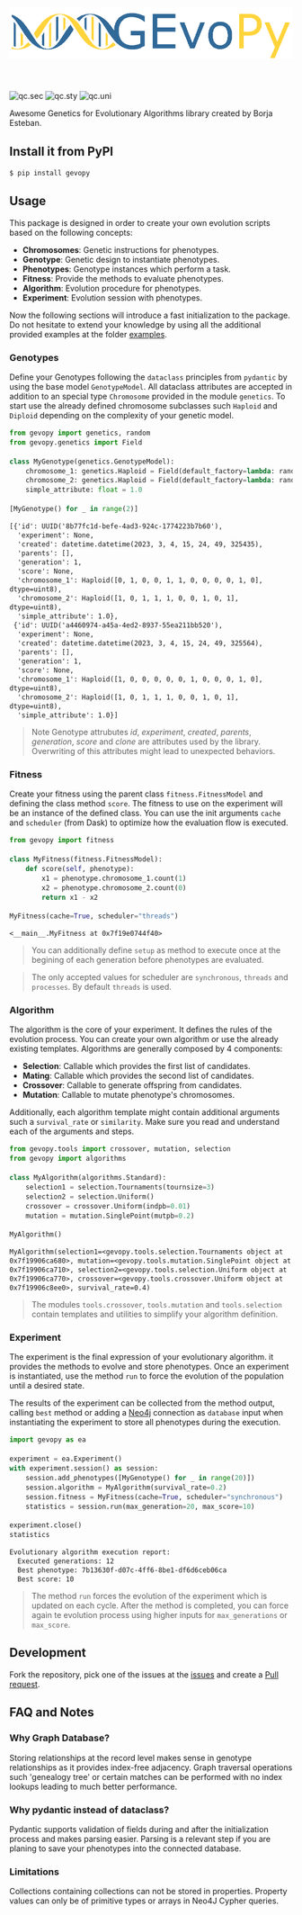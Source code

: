 <h1 align="left">
<img src="README_files/gevopy-logo2.png" width="600">
</h1><br>

![qc.sec](https://github.com/BorjaEst/gevopy/actions/workflows/qc-sec.yml/badge.svg)
![qc.sty](https://github.com/BorjaEst/gevopy/actions/workflows/qc-sty.yml/badge.svg)
![qc.uni](https://github.com/BorjaEst/gevopy/actions/workflows/qc-uni.yml/badge.svg)

Awesome Genetics for Evolutionary Algorithms library created by Borja Esteban.

## Install it from PyPI
```bash
$ pip install gevopy
```


## Usage
This package is designed in order to create your own evolution scripts based on the following concepts:
 - **Chromosomes**: Genetic instructions for phenotypes.
 - **Genotype**: Genetic design to instantiate phenotypes.
 - **Phenotypes**: Genotype instances which perform a task.
 - **Fitness**: Provide the methods to evaluate phenotypes.
 - **Algorithm**: Evolution procedure for phenotypes.
 - **Experiment**: Evolution session with phenotypes.

Now the following sections will introduce a fast initialization to the package.
Do not hesitate to extend your knowledge by using all the additional provided
examples at the folder [examples](./examples).


### Genotypes
Define your Genotypes following the `dataclass` principles from `pydantic` by
using the base model `GenotypeModel`. All dataclass attributes are accepted in 
addition to an special type `Chromosome` provided in the module `genetics`.
To start use the already defined chromosome subclasses such `Haploid` and
`Diploid` depending on the complexity of your genetic model.


```python
from gevopy import genetics, random
from gevopy.genetics import Field

class MyGenotype(genetics.GenotypeModel):
    chromosome_1: genetics.Haploid = Field(default_factory=lambda: random.haploid(12))
    chromosome_2: genetics.Haploid = Field(default_factory=lambda: random.haploid(10))
    simple_attribute: float = 1.0

[MyGenotype() for _ in range(2)]
```




    [{'id': UUID('8b77fc1d-befe-4ad3-924c-1774223b7b60'),
      'experiment': None,
      'created': datetime.datetime(2023, 3, 4, 15, 24, 49, 325435),
      'parents': [],
      'generation': 1,
      'score': None,
      'chromosome_1': Haploid([0, 1, 0, 0, 1, 1, 0, 0, 0, 0, 1, 0], dtype=uint8),
      'chromosome_2': Haploid([1, 0, 1, 1, 1, 0, 0, 1, 0, 1], dtype=uint8),
      'simple_attribute': 1.0},
     {'id': UUID('a4460974-a45a-4ed2-8937-55ea211bb520'),
      'experiment': None,
      'created': datetime.datetime(2023, 3, 4, 15, 24, 49, 325564),
      'parents': [],
      'generation': 1,
      'score': None,
      'chromosome_1': Haploid([1, 0, 0, 0, 0, 0, 1, 0, 0, 0, 1, 0], dtype=uint8),
      'chromosome_2': Haploid([1, 0, 1, 1, 1, 0, 0, 1, 0, 1], dtype=uint8),
      'simple_attribute': 1.0}]



> Note Genotype attrubutes *id*, *experiment*, *created*, *parents*,
*generation*, *score* and *clone* are attributes used by the library.
Overwriting of this attributes might lead to unexpected behaviors.

### Fitness
Create your fitness using the parent class `fitness.FitnessModel` and defining
the class method `score`. The fitness to use on the experiment will be an 
instance of the defined class. You can use the init arguments `cache` and
`scheduler` (from Dask) to optimize how the evaluation flow is executed.


```python
from gevopy import fitness

class MyFitness(fitness.FitnessModel):
    def score(self, phenotype):
        x1 = phenotype.chromosome_1.count(1)
        x2 = phenotype.chromosome_2.count(0)
        return x1 - x2

MyFitness(cache=True, scheduler="threads")
```




    <__main__.MyFitness at 0x7f19e0744f40>



> You can additionally define `setup` as method to execute once at the begining
of each generation before phenotypes are evaluated.

> The only accepted values for scheduler are `synchronous`, `threads` and `processes`.
By default `threads` is used.

### Algorithm
The algorithm is the core of your experiment. It defines the rules of the
evolution process. You can create your own algorithm or use the already
existing templates. Algorithms are generally composed by 4 components:
 - **Selection**: Callable which provides the first list of candidates.
 - **Mating**: Callable which provides the second list of candidates.
 - **Crossover**: Callable to generate offspring from candidates.
 - **Mutation**: Callable to mutate phenotype's chromosomes.

Additionally, each algorithm template might contain additional arguments such a
`survival_rate` or `similarity`. Make sure you read and understand each of the 
arguments and steps.


```python
from gevopy.tools import crossover, mutation, selection
from gevopy import algorithms

class MyAlgorithm(algorithms.Standard):
    selection1 = selection.Tournaments(tournsize=3)
    selection2 = selection.Uniform()
    crossover = crossover.Uniform(indpb=0.01)
    mutation = mutation.SinglePoint(mutpb=0.2)

MyAlgorithm()
```




    MyAlgorithm(selection1=<gevopy.tools.selection.Tournaments object at 0x7f19906ca680>, mutation=<gevopy.tools.mutation.SinglePoint object at 0x7f19906ca710>, selection2=<gevopy.tools.selection.Uniform object at 0x7f19906ca770>, crossover=<gevopy.tools.crossover.Uniform object at 0x7f19906c8ee0>, survival_rate=0.4)



> The modules `tools.crossover`, `tools.mutation` and `tools.selection` contain
templates and utilities to simplify your algorithm definition.

### Experiment
The experiment is the final expression of your evolutionary algorithm.
it provides the methods to evolve and store phenotypes. Once an experiment
is instantiated, use the method `run` to force the evolution of the population
until a desired state.

The results of the experiment can be collected from the method output, calling
`best` method or adding a [Neo4j]() connection as `database` input when
instantiating the experiment to store all phenotypes during the execution.


```python
import gevopy as ea

experiment = ea.Experiment()
with experiment.session() as session:
    session.add_phenotypes([MyGenotype() for _ in range(20)])
    session.algorithm = MyAlgorithm(survival_rate=0.2)
    session.fitness = MyFitness(cache=True, scheduler="synchronous")
    statistics = session.run(max_generation=20, max_score=10)

experiment.close()
statistics
```

    Evolutionary algorithm execution report:
      Executed generations: 12
      Best phenotype: 7b13630f-d07c-4ff6-8be1-df6d6ceb06ca
      Best score: 10


>The method `run` forces the evolution of the experiment which is updated on
each cycle. After the method is completed, you can force again te evolution
process using higher inputs for `max_generations` or `max_score`.

## Development
Fork the repository, pick one of the issues at the [issues](https://github.com/BorjaEst/gevopy/issues)
and create a [Pull request](https://github.com/BorjaEst/gevopy/pulls).


## FAQ and Notes

### Why Graph Database?
Storing relationships at the record level makes sense in genotype 
relationships as it provides index-free adjacency.
Graph traversal operations such 'genealogy tree' or certain matches can
be performed with no index lookups leading to much better performance.

### Why pydantic instead of dataclass?
Pydantic supports validation of fields during and after the
initialization process and makes parsing easier. 
Parsing is a relevant step if you are planing to save your
phenotypes into the connected database.

### Limitations
Collections containing collections can not be stored in properties.
Property values can only be of primitive types or arrays in Neo4J Cypher queries.
